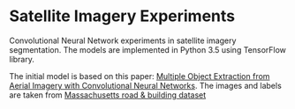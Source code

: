# Satellite Imagery Experiments

Convolutional Neural Network experiments in satellite imagery segmentation. The models are implemented in Python 3.5 using TensorFlow library. 

The initial model is based on this paper: [Multiple Object Extraction from Aerial Imagery with Convolutional Neural Networks](http://www.ingentaconnect.com/content/ist/jist/2016/00000060/00000001/art00003). The images and labels are taken from [Massachusetts road & building dataset](https://www.cs.toronto.edu/~vmnih/data/)
